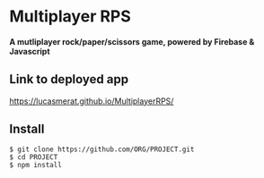 # Multiplayer RPS

#### A mutliplayer rock/paper/scissors game, powered by Firebase & Javascript

## Link to deployed app
https://lucasmerat.github.io/MultiplayerRPS/

## Install

    $ git clone https://github.com/ORG/PROJECT.git
    $ cd PROJECT
    $ npm install
